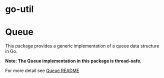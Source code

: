 # go-util

# Queue

This package provides a generic implementation of a queue data structure in Go.

**Note: The Queue implementation in this package is thread-safe.**

For more detail see [Queue README](./queue/README.md)

